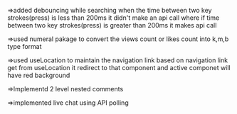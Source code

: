 =>added debouncing while searching when the time between two key strokes(press) is less than 200ms it didn't make an api call where if time between two key strokes(press) is greater than 200ms it makes api call

=>used numeral pakage to convert the views count or likes count into k,m,b type format

=>used useLocation to maintain the navigation link based on navigation link get from useLocation it redirect to that component and active componet will have red background

=>Implementd 2 level nested comments

=>implemented live chat using API polling
